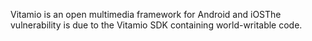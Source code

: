 Vitamio is an open multimedia framework for Android and iOSThe vulnerability is due to the Vitamio SDK containing world-writable code.